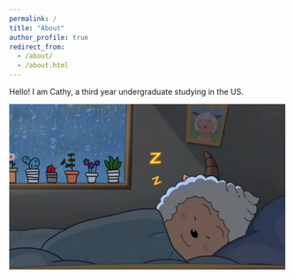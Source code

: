```yaml
---
permalink: /
title: "About"
author_profile: true
redirect_from: 
  - /about/
  - /about.html
---
```



Hello! I am Cathy, a third year undergraduate studying in the US.

<img src="/images/1lanyangyang.jpg" alt="懒羊羊" width="500">